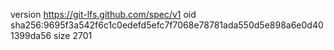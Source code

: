 version https://git-lfs.github.com/spec/v1
oid sha256:9695f3a542f6c1c0edefd5efc7f7068e78781ada550d5e898a6e0d401399da56
size 2701
